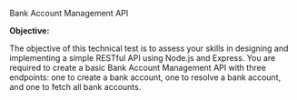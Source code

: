 Bank Account Management API

**Objective:**

The objective of this technical test is to assess your skills in designing and implementing a simple RESTful API using Node.js and Express. You are required to create a basic Bank Account Management API with three endpoints: one to create a bank account, one to resolve a bank account, and one to fetch all bank accounts.

